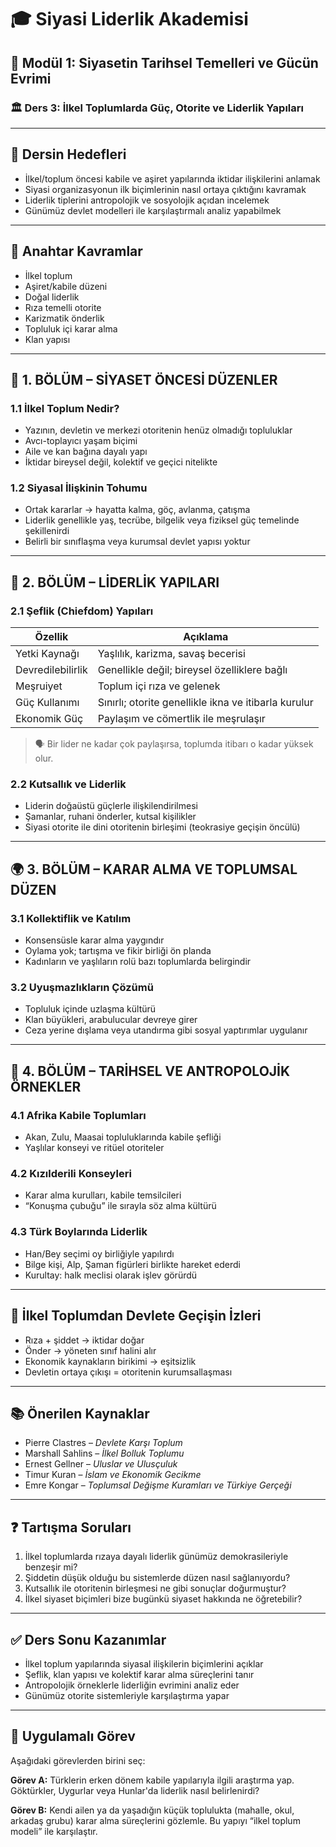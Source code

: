 # 🎓 Siyasi Liderlik Akademisi

## 📘 Modül 1: Siyasetin Tarihsel Temelleri ve Gücün Evrimi

### 🏛️ Ders 3: İlkel Toplumlarda Güç, Otorite ve Liderlik Yapıları

---

## 🎯 Dersin Hedefleri

- İlkel/toplum öncesi kabile ve aşiret yapılarında iktidar ilişkilerini anlamak
- Siyasi organizasyonun ilk biçimlerinin nasıl ortaya çıktığını kavramak
- Liderlik tiplerini antropolojik ve sosyolojik açıdan incelemek
- Günümüz devlet modelleri ile karşılaştırmalı analiz yapabilmek

---

## 🧠 Anahtar Kavramlar

- İlkel toplum
- Aşiret/kabile düzeni
- Doğal liderlik
- Rıza temelli otorite
- Karizmatik önderlik
- Topluluk içi karar alma
- Klan yapısı

---

## 🧬 1. BÖLÜM – SİYASET ÖNCESİ DÜZENLER

### 1.1 İlkel Toplum Nedir?

- Yazının, devletin ve merkezi otoritenin henüz olmadığı topluluklar
- Avcı-toplayıcı yaşam biçimi
- Aile ve kan bağına dayalı yapı
- İktidar bireysel değil, kolektif ve geçici nitelikte

### 1.2 Siyasal İlişkinin Tohumu

- Ortak kararlar → hayatta kalma, göç, avlanma, çatışma
- Liderlik genellikle yaş, tecrübe, bilgelik veya fiziksel güç temelinde şekillenirdi
- Belirli bir sınıflaşma veya kurumsal devlet yapısı yoktur

---

## 👤 2. BÖLÜM – LİDERLİK YAPILARI

### 2.1 Şeflik (Chiefdom) Yapıları

| Özellik           | Açıklama                                             |
| ----------------- | ---------------------------------------------------- |
| Yetki Kaynağı     | Yaşlılık, karizma, savaş becerisi                    |
| Devredilebilirlik | Genellikle değil; bireysel özelliklere bağlı         |
| Meşruiyet         | Toplum içi rıza ve gelenek                           |
| Güç Kullanımı     | Sınırlı; otorite genellikle ikna ve itibarla kurulur |
| Ekonomik Güç      | Paylaşım ve cömertlik ile meşrulaşır                 |

> 🗣️ Bir lider ne kadar çok paylaşırsa, toplumda itibarı o kadar yüksek olur.

### 2.2 Kutsallık ve Liderlik

- Liderin doğaüstü güçlerle ilişkilendirilmesi
- Şamanlar, ruhani önderler, kutsal kişilikler
- Siyasi otorite ile dini otoritenin birleşimi (teokrasiye geçişin öncülü)

---

## 🌍 3. BÖLÜM – KARAR ALMA VE TOPLUMSAL DÜZEN

### 3.1 Kollektiflik ve Katılım

- Konsensüsle karar alma yaygındır
- Oylama yok; tartışma ve fikir birliği ön planda
- Kadınların ve yaşlıların rolü bazı toplumlarda belirgindir

### 3.2 Uyuşmazlıkların Çözümü

- Topluluk içinde uzlaşma kültürü
- Klan büyükleri, arabulucular devreye girer
- Ceza yerine dışlama veya utandırma gibi sosyal yaptırımlar uygulanır

---

## 🏺 4. BÖLÜM – TARİHSEL VE ANTROPOLOJİK ÖRNEKLER

### 4.1 Afrika Kabile Toplumları

- Akan, Zulu, Maasai topluluklarında kabile şefliği
- Yaşlılar konseyi ve ritüel otoriteler

### 4.2 Kızılderili Konseyleri

- Karar alma kurulları, kabile temsilcileri
- “Konuşma çubuğu” ile sırayla söz alma kültürü

### 4.3 Türk Boylarında Liderlik

- Han/Bey seçimi oy birliğiyle yapılırdı
- Bilge kişi, Alp, Şaman figürleri birlikte hareket ederdi
- Kurultay: halk meclisi olarak işlev görürdü

---

## 📌 İlkel Toplumdan Devlete Geçişin İzleri

- Rıza + şiddet → iktidar doğar
- Önder → yöneten sınıf halini alır
- Ekonomik kaynakların birikimi → eşitsizlik
- Devletin ortaya çıkışı = otoritenin kurumsallaşması

---

## 📚 Önerilen Kaynaklar

- Pierre Clastres – _Devlete Karşı Toplum_
- Marshall Sahlins – _İlkel Bolluk Toplumu_
- Ernest Gellner – _Uluslar ve Ulusçuluk_
- Timur Kuran – _İslam ve Ekonomik Gecikme_
- Emre Kongar – _Toplumsal Değişme Kuramları ve Türkiye Gerçeği_

---

## ❓ Tartışma Soruları

1. İlkel toplumlarda rızaya dayalı liderlik günümüz demokrasileriyle benzeşir mi?
2. Şiddetin düşük olduğu bu sistemlerde düzen nasıl sağlanıyordu?
3. Kutsallık ile otoritenin birleşmesi ne gibi sonuçlar doğurmuştur?
4. İlkel siyaset biçimleri bize bugünkü siyaset hakkında ne öğretebilir?

---

## ✅ Ders Sonu Kazanımlar

- İlkel toplum yapılarında siyasal ilişkilerin biçimlerini açıklar
- Şeflik, klan yapısı ve kolektif karar alma süreçlerini tanır
- Antropolojik örneklerle liderliğin evrimini analiz eder
- Günümüz otorite sistemleriyle karşılaştırma yapar

---

## 🧪 Uygulamalı Görev

Aşağıdaki görevlerden birini seç:

**Görev A:** Türklerin erken dönem kabile yapılarıyla ilgili araştırma yap. Göktürkler, Uygurlar veya Hunlar'da liderlik nasıl belirlenirdi?

**Görev B:** Kendi ailen ya da yaşadığın küçük toplulukta (mahalle, okul, arkadaş grubu) karar alma süreçlerini gözlemle. Bu yapıyı “ilkel toplum modeli” ile karşılaştır.
